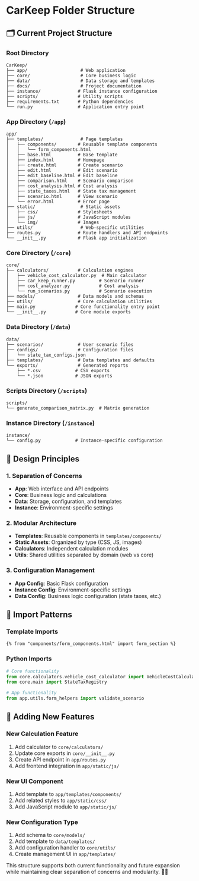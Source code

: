 # CarKeep Folder Structure

## 🗂️ **Current Project Structure**

### **Root Directory**
```
CarKeep/
├── app/                    # Web application
├── core/                   # Core business logic
├── data/                   # Data storage and templates
├── docs/                   # Project documentation
├── instance/              # Flask instance configuration
├── scripts/               # Utility scripts
├── requirements.txt       # Python dependencies
└── run.py                 # Application entry point
```

### **App Directory** (`/app`)
```
app/
├── templates/              # Page templates
│   ├── components/        # Reusable template components
│   │   └── form_components.html
│   ├── base.html          # Base template
│   ├── index.html         # Homepage
│   ├── create.html        # Create scenario
│   ├── edit.html          # Edit scenario
│   ├── edit_baseline.html # Edit baseline
│   ├── comparison.html    # Scenario comparison
│   ├── cost_analysis.html # Cost analysis
│   ├── state_taxes.html   # State tax management
│   ├── scenario.html      # View scenario
│   └── error.html         # Error page
├── static/                 # Static assets
│   ├── css/               # Stylesheets
│   ├── js/                # JavaScript modules
│   └── img/               # Images
├── utils/                  # Web-specific utilities
├── routes.py              # Route handlers and API endpoints
└── __init__.py            # Flask app initialization
```

### **Core Directory** (`/core`)
```
core/
├── calculators/           # Calculation engines
│   ├── vehicle_cost_calculator.py  # Main calculator
│   ├── car_keep_runner.py         # Scenario runner
│   ├── cost_analyzer.py           # Cost analysis
│   └── run_scenarios.py           # Scenario execution
├── models/                # Data models and schemas
├── utils/                 # Core calculation utilities
├── main.py               # Core functionality entry point
└── __init__.py           # Core module exports
```

### **Data Directory** (`/data`)
```
data/
├── scenarios/             # User scenario files
├── configs/               # Configuration files
│   └── state_tax_configs.json
├── templates/             # Data templates and defaults
└── exports/               # Generated reports
    ├── *.csv             # CSV exports
    └── *.json            # JSON exports
```

### **Scripts Directory** (`/scripts`)
```
scripts/
└── generate_comparison_matrix.py  # Matrix generation
```

### **Instance Directory** (`/instance`)
```
instance/
└── config.py             # Instance-specific configuration
```

## 🎯 **Design Principles**

### **1. Separation of Concerns**
- **App**: Web interface and API endpoints
- **Core**: Business logic and calculations
- **Data**: Storage, configuration, and templates
- **Instance**: Environment-specific settings

### **2. Modular Architecture**
- **Templates**: Reusable components in `templates/components/`
- **Static Assets**: Organized by type (CSS, JS, images)
- **Calculators**: Independent calculation modules
- **Utils**: Shared utilities separated by domain (web vs core)

### **3. Configuration Management**
- **App Config**: Basic Flask configuration
- **Instance Config**: Environment-specific settings
- **Data Config**: Business logic configuration (state taxes, etc.)

## 🔧 **Import Patterns**

### **Template Imports**
```jinja2
{% from "components/form_components.html" import form_section %}
```

### **Python Imports**
```python
# Core functionality
from core.calculators.vehicle_cost_calculator import VehicleCostCalculator
from core.main import StateTaxRegistry

# App functionality
from app.utils.form_helpers import validate_scenario
```

## 📝 **Adding New Features**

### **New Calculation Feature**
1. Add calculator to `core/calculators/`
2. Update core exports in `core/__init__.py`
3. Create API endpoint in `app/routes.py`
4. Add frontend integration in `app/static/js/`

### **New UI Component**
1. Add template to `app/templates/components/`
2. Add related styles to `app/static/css/`
3. Add JavaScript module to `app/static/js/`

### **New Configuration Type**
1. Add schema to `core/models/`
2. Add template to `data/templates/`
3. Add configuration handler to `core/utils/`
4. Create management UI in `app/templates/`

This structure supports both current functionality and future expansion while maintaining clear separation of concerns and modularity. 🚗✨
